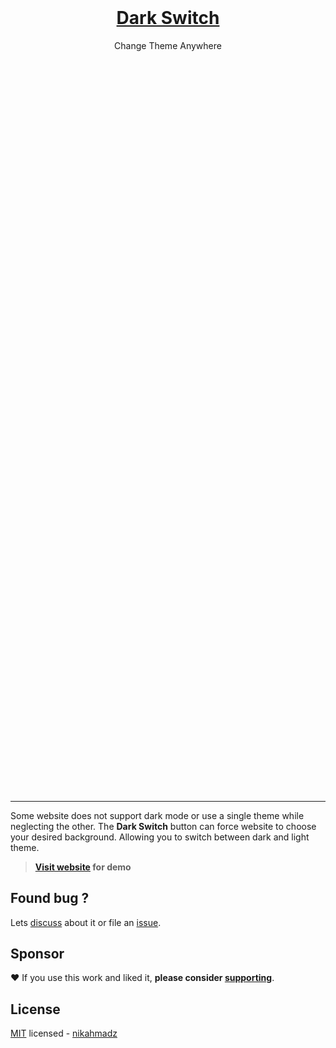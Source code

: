<div style="margin:30vh auto">
<h1 align="center"><a href="https://nikahmadz.github.io/dark-switch">Dark Switch</a></h1>
<p align="center">Change Theme Anywhere</p>
</div>

***

Some website does not support dark mode or use a single theme while neglecting the other. The **Dark Switch** button can force website to choose your desired background. Allowing you to switch between dark and light theme.

> **[Visit website](https://nikahmadz.github.io/dark-switch) for demo**

## Found bug ?

Lets [discuss][] about it or file an [issue][].

[discuss]: https://github.com/nikahmadz/dark-switch/discussions "Go to Discussions"
[issue]: https://github.com/nikahmadz/dark-switch/issues "Go to Issues"

## Sponsor

❤️ If you use this work and liked it, **please consider [supporting][pay]**.

[pay]: https://nikahmadz.github.io/#!pay "See payment options"

## License

[MIT][] licensed - [nikahmadz][]

[MIT]: https://github.com/nikahmadz/central/blob/main/LICENSE "View license"
[nikahmadz]: https://nikahmadz.github.io "Visit my website"
